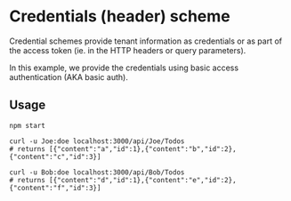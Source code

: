 # Credentials (header) scheme

Credential schemes provide tenant information as credentials or as part of the
access token (ie. in the HTTP headers or query parameters).

In this example, we provide the credentials using basic access authentication
(AKA basic auth).

## Usage

```shell
npm start

curl -u Joe:doe localhost:3000/api/Joe/Todos
# returns [{"content":"a","id":1},{"content":"b","id":2},{"content":"c","id":3}]

curl -u Bob:doe localhost:3000/api/Bob/Todos
# returns [{"content":"d","id":1},{"content":"e","id":2},{"content":"f","id":3}]
```
